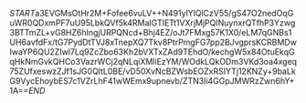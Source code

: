 $START$a3EVGMsOtHr2M+Fofee6vuLV++N491ylYlQlCzV55/gS47O2nedOqGuWR0QDxmPF7uU95LbkQVf5k4RMaIGTIETt1VXrjMjPQINuynxrQTfhP3Yzwg3BTTmZL+vG8HZ6hIngjURPQNcd+Bhj4EZ/oJt7FMxg57K1X0/eLM7qGNBs1UH6avfdFx/tG7PydDtTVJ8xTnepXQ7Tkv8PtrPmgFG7pp2BJvgprsKCRBMDwIwaYP6QU2ZIwl7Lq9ZcZbo63Kh2bVXTxZAd9TEhdO/kechgW5x84OtuEkqGqHkNmGvkQHCo3VazrWCj2qNLqiXMliEzYM/WOdkLQkODm3VKd3oa4xgeq75ZUfxeswzZJf1sJG0QltL0BE/vD50XvNcBZWsbEOZxRSIYTj12KNZy+9baLkG9VycEhoybES7c1VZrLhF41wWEmx9upnevb/ZTN3Ii4GGpJMWRzZwn6hY+1A==$END$